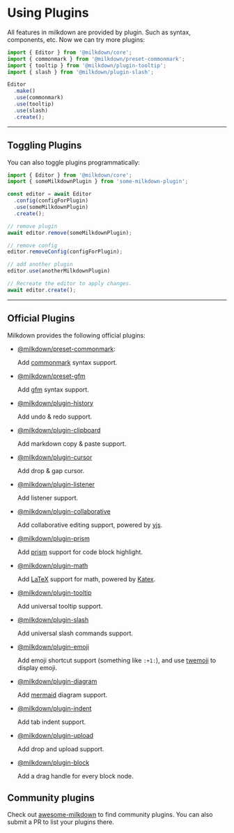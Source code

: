# Using Plugins

All features in milkdown are provided by plugin.
Such as syntax, components, etc.
Now we can try more plugins:

```typescript
import { Editor } from '@milkdown/core';
import { commonmark } from '@milkdown/preset-commonmark';
import { tooltip } from '@milkdown/plugin-tooltip';
import { slash } from '@milkdown/plugin-slash';

Editor
  .make()
  .use(commonmark)
  .use(tooltip)
  .use(slash)
  .create();
```

---

## Toggling Plugins

You can also toggle plugins programmatically:

```typescript
import { Editor } from '@milkdown/core';
import { someMilkdownPlugin } from 'some-milkdown-plugin';

const editor = await Editor
  .config(configForPlugin)
  .use(someMilkdownPlugin)
  .create();

// remove plugin
await editor.remove(someMilkdownPlugin);

// remove config
editor.removeConfig(configForPlugin);

// add another plugin
editor.use(anotherMilkdownPlugin)

// Recreate the editor to apply changes.
await editor.create();
```

---

## Official Plugins

Milkdown provides the following official plugins:

* [@milkdown/preset-commonmark](/preset-commonmark):

   Add [commonmark](https://commonmark.org/) syntax support.

* [@milkdown/preset-gfm](/preset-gfm)

  Add [gfm](https://github.github.com/gfm/) syntax support.

* [@milkdown/plugin-history](/plugin-history)

  Add undo & redo support.

* [@milkdown/plugin-clipboard](/plugin-clipboard)

  Add markdown copy & paste support.

* [@milkdown/plugin-cursor](/plugin-cursor)

  Add drop & gap cursor.

* [@milkdown/plugin-listener](/plugin-listener)

  Add listener support.

* [@milkdown/plugin-collaborative](/plugin-collaborative)

  Add collaborative editing support, powered by [yjs](https://docs.yjs.dev/).

* [@milkdown/plugin-prism](/plugin-prism)

  Add [prism](https://prismjs.com/) support for code block highlight.

* [@milkdown/plugin-math](/plugin-math)

  Add [LaTeX](https://en.wikipedia.org/wiki/LaTeX) support for math, powered by [Katex](https://katex.org/).

* [@milkdown/plugin-tooltip](/plugin-tooltip)

  Add universal tooltip support.

* [@milkdown/plugin-slash](/plugin-slash)

  Add universal slash commands support.

* [@milkdown/plugin-emoji](/plugin-emoji)

  Add emoji shortcut support (something like `:+1:`), and use [twemoji](https://twemoji.twitter.com/) to display emoji.

* [@milkdown/plugin-diagram](/plugin-diagram)

  Add [mermaid](https://mermaid-js.github.io/mermaid/#/) diagram support.

* [@milkdown/plugin-indent](/plugin-indent)

  Add tab indent support.

* [@milkdown/plugin-upload](/plugin-upload)

  Add drop and upload support.

* [@milkdown/plugin-block](/plugin-block)

  Add a drag handle for every block node.

## Community plugins

Check out [awesome-milkdown](https://github.com/Saul-Mirone/awesome-milkdown) to find community plugins. You can also submit a PR to list your plugins there.

